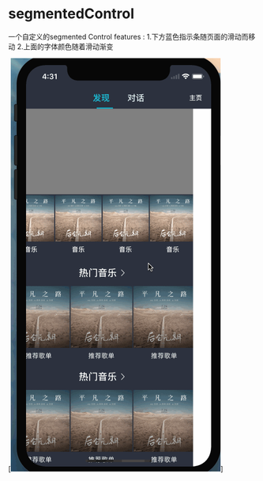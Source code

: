 # segmentedControl
一个自定义的segmented Control
features :
1.下方蓝色指示条随页面的滑动而移动
2.上面的字体颜色随着滑动渐变

[![watch the video](https://github.com/sidetlw/segmentedControl/blob/master/1.gif)]
